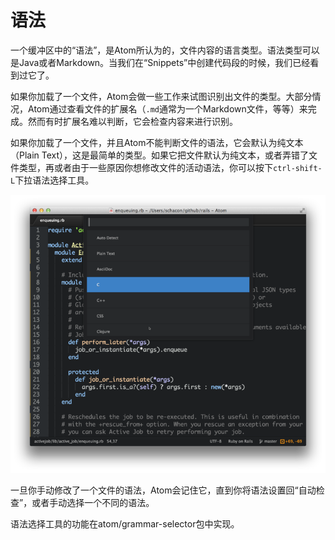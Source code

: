 <!-- 译者：Github@wizardforcel -->

# 语法 #

一个缓冲区中的“语法”，是Atom所认为的，文件内容的语言类型。语法类型可以是Java或者Markdown。当我们在“Snippets”中创建代码段的时候，我们已经看到过它了。

如果你加载了一个文件，Atom会做一些工作来试图识别出文件的类型。大部分情况，Atom通过查看文件的扩展名（`.md`通常为一个Markdown文件，等等）来完成。然而有时扩展名难以判断，它会检查内容来进行识别。

如果你加载了一个文件，并且Atom不能判断文件的语法，它会默认为纯文本（Plain Text），这是最简单的类型。如果它把文件默认为纯文本，或者弄错了文件类型，再或者由于一些原因你想修改文件的活动语法，你可以按下`ctrl-shift-L`下拉语法选择工具。

![](img/grammar.png)

一旦你手动修改了一个文件的语法，Atom会记住它，直到你将语法设置回“自动检查”，或者手动选择一个不同的语法。

语法选择工具的功能在atom/grammar-selector包中实现。